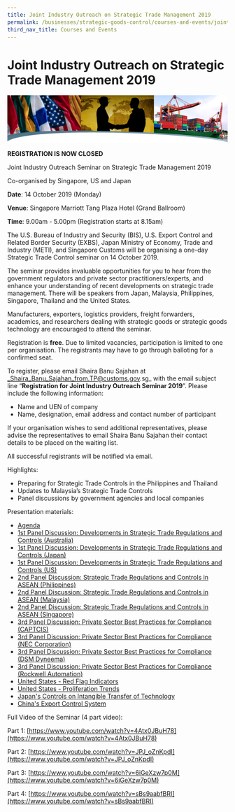 ```yaml
---
title: Joint Industry Outreach on Strategic Trade Management 2019
permalink: /businesses/strategic-goods-control/courses-and-events/joint-industry-outreach-on-strategic-trade-management-2019
third_nav_title: Courses and Events
---
```


# Joint Industry Outreach on Strategic Trade Management 2019

![banner.png](/images/banner.png)

**REGISTRATION IS NOW CLOSED**

Joint Industry Outreach Seminar on Strategic Trade Management 2019

Co-organised by Singapore, US and Japan

**Date**: 14 October 2019 (Monday)

**Venue**: Singapore Marriott Tang Plaza Hotel (Grand Ballroom)

**Time**: 9.00am - 5.00pm (Registration starts at 8.15am)

The U.S. Bureau of Industry and Security (BIS), U.S. Export Control and Related Border Security (EXBS), Japan Ministry of Economy, Trade and Industry (METI), and Singapore Customs will be organising a one-day Strategic Trade Control seminar on 14 October 2019.

The seminar provides invaluable opportunities for you to hear from the government regulators and private sector practitioners/experts, and enhance your understanding of recent developments on strategic trade management. There will be speakers from Japan, Malaysia, Philippines, Singapore, Thailand and the United States.

Manufacturers, exporters, logistics providers, freight forwarders, academics, and researchers dealing with strategic goods or strategic goods technology are encouraged to attend the seminar.

Registration is  **free**. Due to limited vacancies, participation is limited to  one  per organisation. The registrants may have to go through balloting for a confirmed seat.

To register, please email Shaira Banu Sajahan at  _Shaira_Banu_Sajahan_from.TP@customs.gov.sg_  with the email subject line “**Registration for Joint Industry Outreach Seminar 2019**”. Please include the following information:

-   Name and UEN of company
-   Name, designation, email address and contact number of participant

If your organisation wishes to send additional representatives, please advise the representatives to email Shaira Banu Sajahan their contact details to be placed on the waiting list.

All successful registrants will be notified via email.

Highlights:

-   Preparing for Strategic Trade Controls in the Philippines and Thailand
-   Updates to Malaysia’s Strategic Trade Controls
-   Panel discussions by government agencies and local companies

Presentation materials:

-   [Agenda](https://www.customs.gov.sg/-/media/cus/files/business/joint-industry-outreach-seminar-2019---agenda.pdf)
-   [1st Panel Discussion: Developments in Strategic Trade Regulations and Controls (Australia)](https://www.customs.gov.sg/-/media/cus/files/business/joint-industry-outreach-seminar-2019---1st-panel---australia.pdf)
-   [1st Panel Discussion: Developments in Strategic Trade Regulations and Controls (Japan)](https://www.customs.gov.sg/-/media/cus/files/business/jpninvestmentscreening4pages.pptx)
-   [1st Panel Discussion: Developments in Strategic Trade Regulations and Controls (US)](https://www.customs.gov.sg/-/media/cus/files/business/joint-industry-outreach-seminar-2019---1st-panel---us.pdf)
-   [2nd Panel Discussion: Strategic Trade Regulations and Controls in ASEAN (Philippines)](https://www.customs.gov.sg/-/media/cus/files/business/joint-industry-outreach-seminar-2019---2nd-panel---philippines.pdf)
-   [2nd Panel Discussion: Strategic Trade Regulations and Controls in ASEAN (Malaysia)](https://www.customs.gov.sg/-/media/cus/files/business/joint-industry-outreach-seminar-2019---2nd-panel---malaysia.pdf)
-   [2nd Panel Discussion: Strategic Trade Regulations and Controls in ASEAN (Singapore)](https://www.customs.gov.sg/-/media/cus/files/business/joint-industry-outreach-seminar-2019---2nd-panel---singapore.pdf)
-   [3rd Panel Discussion: Private Sector Best Practices for Compliance (CAPTCIS)](https://www.customs.gov.sg/-/media/cus/files/business/joint-industry-outreach-seminar-2019---3rd-panel---captcis.pdf)
-   [3rd Panel Discussion: Private Sector Best Practices for Compliance (NEC Corporation)](https://www.customs.gov.sg/-/media/cus/files/business/joint-industry-outreach-seminar-2019---3rd-panel---nec.pdf)
-   [3rd Panel Discussion: Private Sector Best Practices for Compliance (DSM Dyneema)](https://www.customs.gov.sg/-/media/cus/files/business/joint-industry-outreach-seminar-2019---3rd-panel---dsm-dyneema.pdf)
-   [3rd Panel Discussion: Private Sector Best Practices for Compliance (Rockwell Automation)](https://www.customs.gov.sg/-/media/cus/files/business/joint-industry-outreach-seminar-2019---3rd-panel---rockwell-automation.pdf)
-   [United States - Red Flag Indicators](https://www.bis.doc.gov/index.php/all-articles/23-compliance-a-training/51-red-flag-indicators)
-   [United States - Proliferation Trends](https://www.customs.gov.sg/-/media/cus/files/business/joint-industry-outreach-seminar-2019---proliferation-trends.pdf)
-   [Japan's Controls on Intangible Transfer of Technology](https://www.customs.gov.sg/-/media/cus/files/business/japans-controls-on-itt.pptx)
-   [China's Export Control System](https://www.customs.gov.sg/-/media/cus/files/business/china.pdf)

Full Video of the Seminar (4 part video):

Part 1: [https://www.youtube.com/watch?v=4Atx0JBuH78](https://www.youtube.com/watch?v=4Atx0JBuH78)

Part 2: [https://www.youtube.com/watch?v=JPJ_oZnKpdI](https://www.youtube.com/watch?v=JPJ_oZnKpdI)

Part 3: [https://www.youtube.com/watch?v=6iGeXzw7p0M](https://www.youtube.com/watch?v=6iGeXzw7p0M)

Part 4: [https://www.youtube.com/watch?v=sBs9aabfBRI](https://www.youtube.com/watch?v=sBs9aabfBRI)
